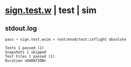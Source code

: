 # [sign.test.w](../../../../../../tests/sdk_tests/math/sign.test.w) | test | sim

## stdout.log
```log
pass ─ sign.test.wsim » root/env0/test:inflight absolute

Tests 1 passed (1)
Snapshots 1 skipped
Test Files 1 passed (1)
Duration <DURATION>
```

